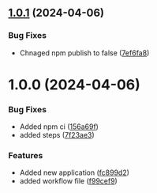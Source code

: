 ## [1.0.1](https://github.com/sidhugithubaction/courserepo/compare/v1.0.0...v1.0.1) (2024-04-06)


### Bug Fixes

* Chnaged npm publish to false ([7ef6fa8](https://github.com/sidhugithubaction/courserepo/commit/7ef6fa8bb2c5e63d3b7338f5df9da028790bc6d6))

# 1.0.0 (2024-04-06)


### Bug Fixes

* Added npm ci ([156a69f](https://github.com/sidhugithubaction/courserepo/commit/156a69fe85fd84594948db0fca75578dae2f120d))
* added steps ([7f23ae3](https://github.com/sidhugithubaction/courserepo/commit/7f23ae371374868abf3fb01c23ccb098030e6a43))


### Features

* Added new application ([fc899d2](https://github.com/sidhugithubaction/courserepo/commit/fc899d2b329d6d8ba430fb5f896cd5957bceb4a1))
* added workflow file ([f99cef9](https://github.com/sidhugithubaction/courserepo/commit/f99cef9a7d234933c32c0746c529a33f310fa383))
